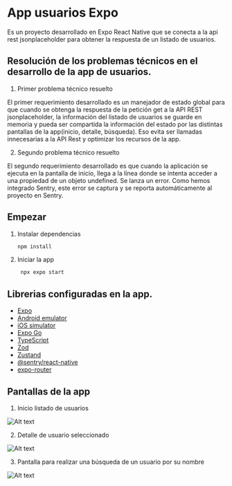 # App usuarios Expo

Es un proyecto desarrollado en Expo React Native que se conecta a la api rest jsonplaceholder para obtener la respuesta de un listado de usuarios.

## Resolución de los problemas técnicos en el desarrollo de la app de usuarios.

1. Primer problema técnico resuelto

El primer requerimiento desarrollado es un manejador de estado global para que cuando se obtenga la respuesta de la petición get a la API REST jsonplaceholder, la información del listado de usuarios se guarde en memoria y pueda ser compartida la información del estado por las distintas pantallas de la app(inicio, detalle, búsqueda). Eso evita ser llamadas innecesarias a la API Rest y optimizar los recursos de la app.

2. Segundo problema técnico resuelto

El segundo requerimiento desarrollado es que cuando la aplicación se ejecuta en la pantalla de inicio, llega a la línea donde se intenta acceder a una propiedad de un objeto undefined. Se lanza un error. Como hemos integrado Sentry, este error se captura y se reporta automáticamente al proyecto en Sentry.


## Empezar

1. Instalar dependencias

   ```bash
   npm install
   ```

2. Iniciar la app

   ```bash
    npx expo start
   ```

## Librerias configuradas en la app.

- [Expo](https://docs.expo.dev/develop/development-builds/introduction/)
- [Android emulator](https://docs.expo.dev/workflow/android-studio-emulator/)
- [iOS simulator](https://docs.expo.dev/workflow/ios-simulator/)
- [Expo Go](https://expo.dev/go)
- [TypeScript](https://www.typescriptlang.org/)
- [Zod](https://zod.dev/)
- [Zustand](https://zustand.docs.pmnd.rs/getting-started/introduction)
- [@sentry/react-native](https://docs.sentry.io/platforms/react-native/manual-setup/expo/#manual-install)
- [expo-router](https://docs.expo.dev/router/installation/#quick-start)

## Pantallas de la app

1. Inicio listado de usuarios

![Alt text](https://github.com/elagosq/app-users/blob/main/pantallas/inicio.png "Home")

2. Detalle de usuario seleccionado

![Alt text](https://github.com/elagosq/app-users/blob/main/pantallas/detalle.png "Detalle")

3. Pantalla para realizar una búsqueda de un usuario por su nombre

![Alt text](https://github.com/elagosq/app-users/blob/main/pantallas/search.png "Buscar")

